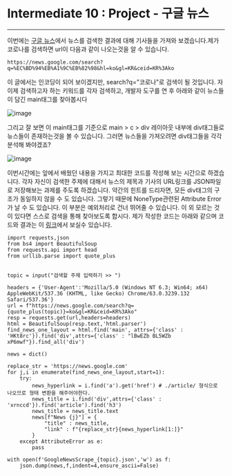 # Intermediate 10 : Project - 구글 뉴스 
***
이번에는 [구글 뉴스](https://news.google.com/topstories?hl=ko&gl=KR&ceid=KR:ko)에서 뉴스를 검색한 결과에 대해 기사들을 가져와 보겠습니다.제가 코로나를
검색하면 url이 다음과 같이 나오는것을 알 수 있습니다.
~~~
https://news.google.com/search?q=%EC%BD%94%EB%A1%9C%EB%82%98&hl=ko&gl=KR&ceid=KR%3Ako
~~~
이 글에서는 인코딩이 되어 보이겠지만, search?q="코로나"로 검색이 될 것입니다. 자 이제 검색하고자 하는 키워드를 각자 검색하고, 개발자 도구를 연 후 아래와 같이 뉴스들이 담긴 main태그를 찾아봅시다
  
![image](https://user-images.githubusercontent.com/45956041/147619647-b7aef32c-471c-40d9-92ba-ebfca6ae8dca.png)

그리고 잘 보면 이 main태그를 기준으로 main > c > div 레이아웃 내부에 div태그들로 뉴스들이 존재하는것을 볼 수 있습니다. 그러면 뉴스들을 가져오려면 div태그들을 각각 분석해 봐야겠죠?
  
![image](https://user-images.githubusercontent.com/45956041/147619162-103a5707-ad50-4b0d-bb23-5b6ddac48d9b.png)

이번시간에는 앞에서 배웠던 내용을 가지고 최대한 코드를 작성해 보는 시간으로 하겠습니다. 각자 자신이 검색한 주제에 대해서 뉴스의 제목과 기사의 URL링크를 JSON파일로 저장해보는 과제를 주도록 하겠습니다.
약간의 힌트를 드리자면, 모든 div태그의 구조가 동일하지 않을 수 도 있습니다. 그렇기 때문에 NoneType관련된 Attribute Error가 날 수 도 있습니다. 이 부분은 예외처리로 건너 뛰어줄 수 있습니다.
이 외 모르는 것이 있다면 스스로 검색을 통해 찾아보도록 합시다. 제가 작성한 코드는 아래와 같으며 코드와 결과는 이 [링크](https://github.com/J-hoplin1/Dummy-Codies/tree/master/usefulpython/ch10)에서 보실수 있습니다.  

```python3
import requests,json
from bs4 import BeautifulSoup
from requests.api import head
from urllib.parse import quote_plus


topic = input("검색할 주제 입력하기 >> ")

headers = {'User-Agent':'Mozilla/5.0 (Windows NT 6.3; Win64; x64) AppleWebKit/537.36 (KHTML, like Gecko) Chrome/63.0.3239.132 Safari/537.36'}
url = f"https://news.google.com/search?q={quote_plus(topic)}=ko&gl=KR&ceid=KR%3Ako"
resp = requests.get(url,headers=headers)
html = BeautifulSoup(resp.text,'html.parser')
find_news_one_layout = html.find('main', attrs={'class' : 'HKt8rc'}).find('div',attrs={'class' : "lBwEZb BL5WZb xP6mwf"}).find_all('div')

news = dict()

replace_str = 'https://news.google.com'
for j,i in enumerate(find_news_one_layout,start=1):
    try:
        news_hyperlink = i.find('a').get('href') # ./article/ 형식으로 나오므로 형태 변환을 해주어야한다.
        news_title = i.find('div',attrs={'class' : 'xrnccd'}).find('article').find('h3')
        news_title = news_title.text
        news[f"News {j}"] = {
            "title" : news_title,
            "link" : f"{replace_str}{news_hyperlink[1:]}"
        }
    except AttributeError as e:
        pass

with open(f'GoogleNewsScrape_{topic}.json','w') as f:
    json.dump(news,f,indent=4,ensure_ascii=False)

```
